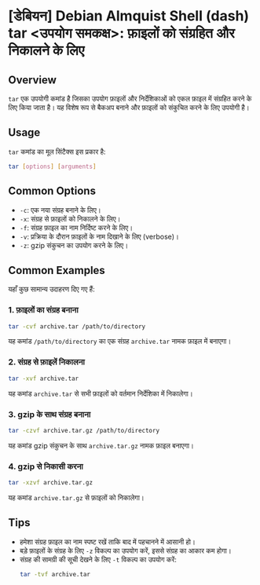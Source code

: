 # [डेबियन] Debian Almquist Shell (dash) tar <उपयोग समकक्ष>: फ़ाइलों को संग्रहित और निकालने के लिए

## Overview
`tar` एक उपयोगी कमांड है जिसका उपयोग फ़ाइलों और निर्देशिकाओं को एकल फ़ाइल में संग्रहित करने के लिए किया जाता है। यह विशेष रूप से बैकअप बनाने और फ़ाइलों को संकुचित करने के लिए उपयोगी है।

## Usage
`tar` कमांड का मूल सिंटैक्स इस प्रकार है:

```bash
tar [options] [arguments]
```

## Common Options
- `-c`: एक नया संग्रह बनाने के लिए।
- `-x`: संग्रह से फ़ाइलों को निकालने के लिए।
- `-f`: संग्रह फ़ाइल का नाम निर्दिष्ट करने के लिए।
- `-v`: प्रक्रिया के दौरान फ़ाइलों के नाम दिखाने के लिए (verbose)।
- `-z`: gzip संकुचन का उपयोग करने के लिए।

## Common Examples
यहाँ कुछ सामान्य उदाहरण दिए गए हैं:

### 1. फ़ाइलों का संग्रह बनाना
```bash
tar -cvf archive.tar /path/to/directory
```
यह कमांड `/path/to/directory` का एक संग्रह `archive.tar` नामक फ़ाइल में बनाएगा।

### 2. संग्रह से फ़ाइलें निकालना
```bash
tar -xvf archive.tar
```
यह कमांड `archive.tar` से सभी फ़ाइलों को वर्तमान निर्देशिका में निकालेगा।

### 3. gzip के साथ संग्रह बनाना
```bash
tar -czvf archive.tar.gz /path/to/directory
```
यह कमांड gzip संकुचन के साथ `archive.tar.gz` नामक फ़ाइल बनाएगा।

### 4. gzip से निकासी करना
```bash
tar -xzvf archive.tar.gz
```
यह कमांड `archive.tar.gz` से फ़ाइलों को निकालेगा।

## Tips
- हमेशा संग्रह फ़ाइल का नाम स्पष्ट रखें ताकि बाद में पहचानने में आसानी हो।
- बड़े फ़ाइलों के संग्रह के लिए `-z` विकल्प का उपयोग करें, इससे संग्रह का आकार कम होगा।
- संग्रह की सामग्री की सूची देखने के लिए `-t` विकल्प का उपयोग करें: 
  ```bash
  tar -tvf archive.tar
  ```